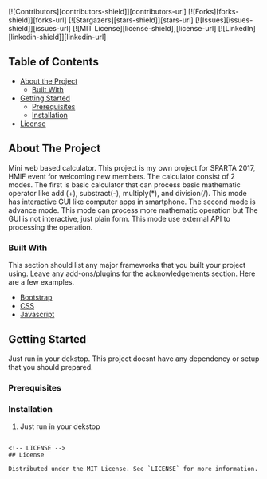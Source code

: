 <!--
*** Thanks for checking out this README Template. If you have a suggestion that would
*** make this better, please fork the repo and create a pull request or simply open
*** an issue with the tag "enhancement".
*** Thanks again! Now go create something AMAZING! :D
-->

<!-- PROJECT SHIELDS -->
<!--
*** I'm using markdown "reference style" links for readability.
*** Reference links are enclosed in brackets [ ] instead of parentheses ( ).
*** See the bottom of this document for the declaration of the reference variables
*** for contributors-url, forks-url, etc. This is an optional, concise syntax you may use.
*** https://www.markdownguide.org/basic-syntax/#reference-style-links
-->
[![Contributors][contributors-shield]][contributors-url]
[![Forks][forks-shield]][forks-url]
[![Stargazers][stars-shield]][stars-url]
[![Issues][issues-shield]][issues-url]
[![MIT License][license-shield]][license-url]
[![LinkedIn][linkedin-shield]][linkedin-url]

<!-- TABLE OF CONTENTS -->
## Table of Contents

* [About the Project](#about-the-project)
  * [Built With](#built-with)
* [Getting Started](#getting-started)
  * [Prerequisites](#prerequisites)
  * [Installation](#installation)
* [License](#license)



<!-- ABOUT THE PROJECT -->
## About The Project

Mini web based calculator. This project is my own project for SPARTA 2017, HMIF event for welcoming new members. The calculator consist of 2 modes. The first is basic calculator that can process basic mathematic operator like add (+), substract(-), multiply(*), and division(/). This mode has interactive GUI like computer apps in smartphone. The second mode is advance mode. This mode can process more mathematic operation but The GUI is not interactive, just plain form. This mode use external API to processing the operation.

### Built With
This section should list any major frameworks that you built your project using. Leave any add-ons/plugins for the acknowledgements section. Here are a few examples.
* [Bootstrap](https://getbootstrap.com)
* [CSS](https://developer.mozilla.org/en-US/docs/Learn/CSS)
* [Javascript](https://www.javascript.com/)



<!-- GETTING STARTED -->
## Getting Started

Just run in your dekstop. This project doesnt have any dependency or setup that you should prepared.

### Prerequisites

### Installation

1. Just run in your dekstop
```

<!-- LICENSE -->
## License

Distributed under the MIT License. See `LICENSE` for more information.

